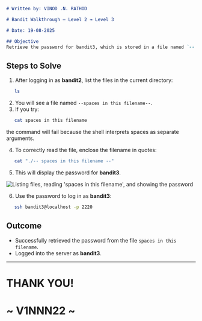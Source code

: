 ````markdown
# Written by: VINOD .N. RATHOD  

# Bandit Walkthrough — Level 2 → Level 3  

# Date: 19-08-2025  

## Objective  
Retrieve the password for bandit3, which is stored in a file named `-- spaces in this filename --`.  
````
## **Steps to Solve**  
1. After logging in as **bandit2**, list the files in the current directory:  
```bash
   ls
```  

2. You will see a file named `--spaces in this filename--`.  
3. If you try:  
```bash
   cat spaces in this filename
```  
the command will fail because the shell interprets spaces as separate arguments.  

4. To correctly read the file, enclose the filename in quotes:  
```bash
   cat "./-- spaces in this filename --"
```  
5. This will display the password for **bandit3**.  

![Listing files, reading 'spaces in this filename', and showing the password](Assets/level-2.png) 

6. Use the password to log in as **bandit3**:  
```bash
   ssh bandit3@localhost -p 2220
```  

## **Outcome**  
* Successfully retrieved the password from the file `spaces in this filename`.  
* Logged into the server as **bandit3**.  
---
# THANK YOU!
#  ~ **V1NNN22** ~

